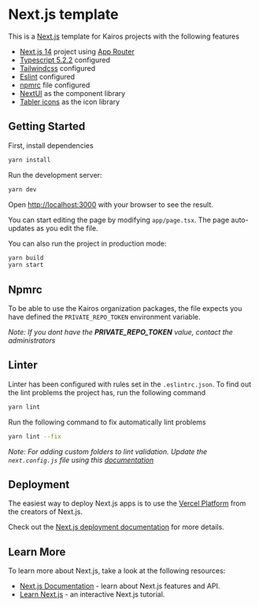 # Next.js template

This is a [Next.js](https://nextjs.org/) template for Kairos projects with the following features


- [Next.js 14](https://nextjs.org/) project using [App Router](https://nextjs.org/docs)
- [Typescript 5.2.2](https://www.typescriptlang.org/) configured
- [Tailwindcss](https://tailwindcss.com/) configured
- [Eslint](https://eslint.org/) configured
- [npmrc](https://docs.npmjs.com/cli/v9/configuring-npm/npmrc) file configured
- [NextUI](https://nextui.org/) as the component library
- [Tabler icons](https://tabler-icons.io/) as the icon library


## Getting Started

First, install dependencies

```bash
yarn install
```
Run the development server:

```bash
yarn dev
```

Open [http://localhost:3000](http://localhost:3000) with your browser to see the result.

You can start editing the page by modifying `app/page.tsx`. The page auto-updates as you edit the file.


You can also run the project in production mode:

```bash
yarn build
yarn start
```

## Npmrc

To be able to use the Kairos organization packages, the file expects you have defined the `PRIVATE_REPO_TOKEN` environment variable.

*Note: If you dont have the **PRIVATE_REPO_TOKEN** value, contact the administrators*
 
## Linter

Linter has been configured with rules set in the `.eslintrc.json`. To find out the lint problems the project has, run the following command

```bash
yarn lint
```

Run the following command to fix automatically lint problems

```bash
yarn lint --fix
```

*Note: For adding custom folders to lint validation. Update the `next.config.js` file using this [documentation](https://nextjs.org/docs/pages/building-your-application/configuring/eslint)*

## Deployment

The easiest way to deploy Next.js apps is to use the [Vercel Platform](https://vercel.com/new?utm_medium=default-template&filter=next.js&utm_source=create-next-app&utm_campaign=create-next-app-readme) from the creators of Next.js.

Check out the [Next.js deployment documentation](https://nextjs.org/docs/app/building-your-application/deploying) for more details.

## Learn More

To learn more about Next.js, take a look at the following resources:

- [Next.js Documentation](https://nextjs.org/docs) - learn about Next.js features and API.
- [Learn Next.js](https://nextjs.org/learn) - an interactive Next.js tutorial.


